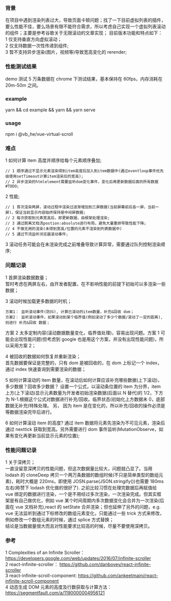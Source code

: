 ### 背景

在项目中遇到渲染列表过大，导致页面卡顿问题；找了一下目前虚拟列表的插件，要么性能不佳，要么场景有限不能符合需求，所以考虑自己实现一个虚拟列表滚动的组件；主要是参考谷歌关于无限滚动的文章实现；
目前版本功能和特点如下：  
1 仅支持垂直方向虚拟滚动；  
2 仅支持数据一次性传递到组件;  
3 暂不支持异步渲染(图片，视频等)导致宽高变化的 rerender;

### 性能测试结果

demo 测试 5 万条数据在 chrome 下测试结果，基本保持在 60fps，内存消耗在 20m-50m 之间。

### example

yarn && cd example && yarn && yarn serve

### usage

npm i @vb_he/vue-virtual-scroll

### 难点

1 如何计算 item 高度并顺序给每个元素顺序叠加;

```
// 1 顺序通过不显示元素渲染得到item高度后加入到item数据中(通过eventloop事件优先级使用setTimeout计算item渲染后的宽高);
// 2 异步渲染的htmlelement需要监听dom变化事件，变化后再更新数据后面的所有数据#TODO;
```

2 性能;

```
// 1 首次渲染两屏，滚动过程中渲染过逐渐增加到三屏数据(当前屏幕前后各一屏，当前一屏)，保证当前显示内容始终保持是中间屏数据;
// 2 每次获取到元素宽高后，即更新数据，由框架处理渲染;
// 3 通过脱离文档流postion:absolute进行布局，避免大量重排导致性能下降;
// 4 不做无用的渲染(未得到宽高/位置的元素不渲染到列表数据中)
// 5 通过节流监听浏览器滚动事件;
```

3 滚动任务可能会在未渲染完成之前堆叠导致计算异常，需要通过队列控制渲染顺序;

### 问题记录

1 首屏渲染数据数量；  
暂时考虑在两屏左右，由开发者配置，在不影响性能的前提下初始可以多渲染一些数据；

3 滚动时候加载更多数据的时机；

```
方案1： 监听滚动事件(防抖), 计算已滚动的item数量，补充&回收 dom；
方案2： 监听滚动事件，如果滚动到某个临界值(例如滚动了多少个数据/滚动了一定的距离), 则进行 补充&回收 数据；
```

方案 2 太多定制内容(滚动数据数量变化，临界值处理)，容易出现问题。方案 1 可能会出现性能问题(但考虑到 google 也是用这个方案，并没有出现性能问题)，所以采用方案 2；

4 被回收的数据如何恢复并重新渲染；  
首先数据要保证是完整的，只有 dom 是被回收的，在 dom 上标记一个 index，通过 index 快速查询到需要渲染的数据；

5 如何计算滚动的 item 数量，在滚动后如何计算应该补充哪些数据(上下滚动)， 多少数据？回收多少数据？
设置一个公式，以滚动条位置的 item 为分界，item 上方(上下滚动)显示元素数量为开发者初始渲染数据(后面以 N 替代)的 1/2，下方为 N-1.根据这个公式对数据进行补充/回收。临界状态(初始化上方数据未 0，底部数据无补充)特殊处理。
另， 因为 item 是在变化的，所以补充/回收的操作必须是等数据渲染完毕后进行。

6 如何计算滚动 item 的高度?
通过 item 数据将元素先渲染为不可见元素，渲染后通过 nexttick 获取到宽高。另外需要进行 dom 事件监听(MutationObserve，如果有变化再更新当前显示元素的位置);

### 性能问题记录

1 关于深拷贝；  
一直没留意深拷贝的性能问题，但这次数据量比较大，问题就凸显了。当用 lodash 的 cloneDeep 拷贝一个两万条数据的数组时候(不只是简单类型的数组元素)，耗时大概是 220ms，即使用 JOSN.parse(JSON.stringify())也需要 180ms 左右(称赞下 lodash 优化做的很好了).
之前比较习惯在处理完数据后再赋值给 vue 绑定的数据进行渲染，一个是不用经过多次渲染，一次渲染完成。但其实框架是有自己做优化，例如 vue 某个时间周期内多次数据变化会合并为一次渲染(后面在 vue 文档补充),react 的 setState 合并渲染；但也延伸了另外的问题，e.g.
vue 无法监听到通过下标修改的数组元素变化，只能通过一些 trick 方式来修改，例如修改一个数组元素的时候，通过 splice 方式替换；  
结论是当数据量很大而且对性能要求比较高的时候，尽量不要使用深拷贝。

### 参考

1 Complexities of an Infinite Scroller：https://developers.google.com/web/updates/2016/07/infinite-scroller  
2 react-infinite-scroller： https://github.com/danbovey/react-infinite-scroller  
3 react-infinite-scroll-component: https://github.com/ankeetmaini/react-infinite-scroll-component  
4 动态生成 DOM 元素的高度及行数获取与计算方法： https://segmentfault.com/a/1190000004956121
